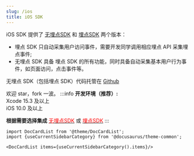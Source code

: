 ```yaml
---
slug: /ios
title: iOS SDK
---
```



iOS SDK 提供了 [无埋点SDK](/docs/ios/Introduce#无埋点-sdk-集成) 和 [埋点SDK](/docs/ios/Introduce#埋点-sdk-集成) 两个版本：
* 埋点 SDK 只自动采集用户访问事件，需要开发同学调用相应埋点 API 采集埋点事件;
* 无埋点 SDK 具备 埋点 SDK 的所有功能，同时具备自动采集基本用户行为事件，如页面访问，点击事件等。

无埋点 SDK（包括埋点 SDK）代码托管在 [Github](https://github.com/growingio/growingio-sdk-ios-autotracker)

欢迎 star，fork 一波。
:::info
**开发环境（推荐）:** <br/>
Xcode 15.3 及以上  
iOS 10.0 及以上

**根据需要选择集成** [<font color='red'>无埋点SDK</font>](/docs/ios/Introduce#无埋点-sdk-集成)  或 [<font color='red'>埋点SDK</font>](/docs/ios/Introduce#埋点-sdk-集成)
:::


```mdx-code-block
import DocCardList from '@theme/DocCardList';
import {useCurrentSidebarCategory} from '@docusaurus/theme-common';

<DocCardList items={useCurrentSidebarCategory().items}/>
```

